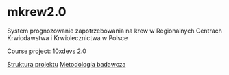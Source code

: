 # mkrew2.0
System prognozowanie zapotrzebowania na krew w Regionalnych Centrach Krwiodawstwa i Krwiolecznictwa w Polsce

Course project: 10xdevs 2.0 

[Struktura projektu](PROJECT_STRUCTURE.md)
[Metodologia badawcza](metodologia.md)
